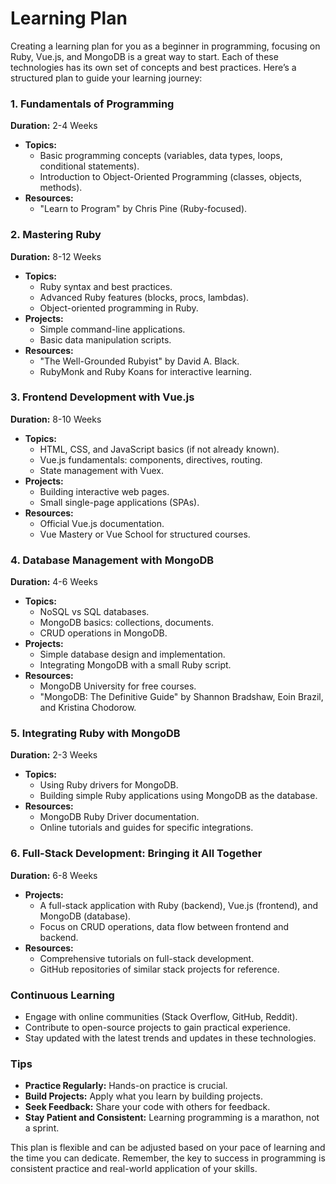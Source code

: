 # Learning Plan

Creating a learning plan for you as a beginner in programming, focusing on Ruby, Vue.js, and MongoDB is a great way to start. Each of these technologies has its own set of concepts and best practices. Here’s a structured plan to guide your learning journey:

### 1. Fundamentals of Programming

**Duration:** 2-4 Weeks

- **Topics:**
  - Basic programming concepts (variables, data types, loops, conditional statements).
  - Introduction to Object-Oriented Programming (classes, objects, methods).
- **Resources:**
  - "Learn to Program" by Chris Pine (Ruby-focused).

### 2. Mastering Ruby

**Duration:** 8-12 Weeks

- **Topics:**
  - Ruby syntax and best practices.
  - Advanced Ruby features (blocks, procs, lambdas).
  - Object-oriented programming in Ruby.
- **Projects:**
  - Simple command-line applications.
  - Basic data manipulation scripts.
- **Resources:**
  - "The Well-Grounded Rubyist" by David A. Black.
  - RubyMonk and Ruby Koans for interactive learning.

### 3. Frontend Development with Vue.js

**Duration:** 8-10 Weeks

- **Topics:**
  - HTML, CSS, and JavaScript basics (if not already known).
  - Vue.js fundamentals: components, directives, routing.
  - State management with Vuex.
- **Projects:**
  - Building interactive web pages.
  - Small single-page applications (SPAs).
- **Resources:**
  - Official Vue.js documentation.
  - Vue Mastery or Vue School for structured courses.

### 4. Database Management with MongoDB

**Duration:** 4-6 Weeks

- **Topics:**
  - NoSQL vs SQL databases.
  - MongoDB basics: collections, documents.
  - CRUD operations in MongoDB.
- **Projects:**
  - Simple database design and implementation.
  - Integrating MongoDB with a small Ruby script.
- **Resources:**
  - MongoDB University for free courses.
  - "MongoDB: The Definitive Guide" by Shannon Bradshaw, Eoin Brazil, and Kristina Chodorow.

### 5. Integrating Ruby with MongoDB

**Duration:** 2-3 Weeks

- **Topics:**
  - Using Ruby drivers for MongoDB.
  - Building simple Ruby applications using MongoDB as the database.
- **Resources:**
  - MongoDB Ruby Driver documentation.
  - Online tutorials and guides for specific integrations.

### 6. Full-Stack Development: Bringing it All Together

**Duration:** 6-8 Weeks

- **Projects:**
  - A full-stack application with Ruby (backend), Vue.js (frontend), and MongoDB (database).
  - Focus on CRUD operations, data flow between frontend and backend.
- **Resources:**
  - Comprehensive tutorials on full-stack development.
  - GitHub repositories of similar stack projects for reference.

### Continuous Learning

- Engage with online communities (Stack Overflow, GitHub, Reddit).
- Contribute to open-source projects to gain practical experience.
- Stay updated with the latest trends and updates in these technologies.

### Tips

- **Practice Regularly:** Hands-on practice is crucial.
- **Build Projects:** Apply what you learn by building projects.
- **Seek Feedback:** Share your code with others for feedback.
- **Stay Patient and Consistent:** Learning programming is a marathon, not a sprint.

This plan is flexible and can be adjusted based on your pace of learning and the time you can dedicate. Remember, the key to success in programming is consistent practice and real-world application of your skills.